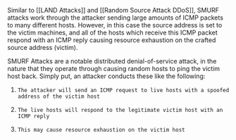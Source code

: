 Similar to [[LAND Attacks]] and [[Random Source Attack DDoS]], SMURF attacks work through the attacker sending large amounts of ICMP packets to many different hosts. However, in this case the source address is set to the victim machines, and all of the hosts which receive this ICMP packet respond with an ICMP reply causing resource exhaustion on the crafted source address (victim).

SMURF Attacks are a notable distributed denial-of-service attack, in the nature that they operate through causing random hosts to ping the victim host back. Simply put, an attacker conducts these like the following:

1. `The attacker will send an ICMP request to live hosts with a spoofed address of the victim host`
    
2. `The live hosts will respond to the legitimate victim host with an ICMP reply`
    
3. `This may cause resource exhaustion on the victim host`